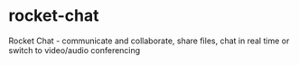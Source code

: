# rocket-chat
Rocket Chat - communicate and collaborate, share files, chat in real time or switch to video/audio conferencing
